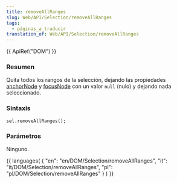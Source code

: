 ```yaml
---
title: removeAllRanges
slug: Web/API/Selection/removeAllRanges
tags:
  - páginas_a_traducir
translation_of: Web/API/Selection/removeAllRanges
---
```

{{ ApiRef("DOM") }}

### Resumen

Quita todos los rangos de la selección, dejando las propiedades [anchorNode](es/DOM/Selection/anchorNode) y [focusNode](es/DOM/Selection/focusNode) con un valor `null` (nulo) y dejando nada seleccionado.

### Sintaxis

```
sel.removeAllRanges();
```

### Parámetros

Ninguno.

{{ languages( { "en": "en/DOM/Selection/removeAllRanges", "it": "it/DOM/Selection/removeAllRanges", "pl": "pl/DOM/Selection/removeAllRanges" } ) }}
